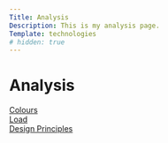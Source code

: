 ```yaml
---
Title: Analysis
Description: This is my analysis page.
Template: technologies
# hidden: true
---
```


Analysis
==========================

<div class="box grid-width-2"><a href="%base_url%?analysis/01_colors">Colours</a></div>

<div class="box grid-width-1"><a href="%base_url%?analysis/02_load">Load</a></div>

<div class="box grid-width-3"><a href="%base_url%?analysis/03_design_principles">Design Principles</a></div>